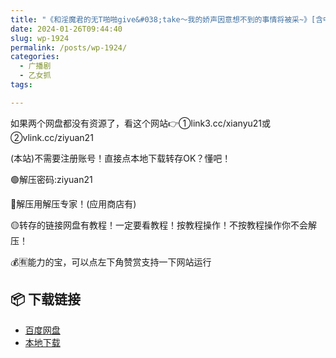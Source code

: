 ```yaml
---
title: "《和淫魔君的无T啪啪give&#038;take～我的娇声因意想不到的事情将被采~》[含中文翻译]"
date: 2024-01-26T09:44:40
slug: wp-1924
permalink: /posts/wp-1924/
categories:
  - 广播剧
  - 乙女抓
tags:

---
```


如果两个网盘都没有资源了，看这个网站👉①link3.cc/xianyu21或②vlink.cc/ziyuan21

(本站)不需要注册账号！直接点本地下载转存OK？懂吧！

🟢解压密码:ziyuan21

🔵解压用解压专家！(应用商店有)

🟡转存的链接网盘有教程！一定要看教程！按教程操作！不按教程操作你不会解压！

💰🈶能力的宝，可以点左下角赞赏支持一下网站运行

## 📦 下载链接
- [百度网盘](https://blziyuan21.com/pay-download/1924?key=250e362a92&down_id=0)
- [本地下载](https://blziyuan21.com/pay-download/1924?key=250e362a92&down_id=1)

